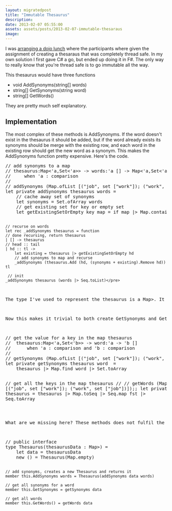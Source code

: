 ```yaml
---
layout: migratedpost
title: "Immutable Thesaurus"
description:
date: 2013-02-07 05:55:00
assets: assets/posts/2013-02-07-immutable-thesaraus
image: 
---
```


<p>I was <a href="http://sys4.litemedia.se">arranging a dojo lunch</a> where the participants where given the assignment of creating a thesaraus that was completely thread safe. In my own solution I first gave C# a go, but ended up doing it in F#. The only way to really know that you're thread safe is to go immutable all the way.</p>
<p>This thesaurus would have three functions</p>
<ul>
<li>void AddSynonyms(string[] words)</li>
<li>string[] GetSynonyms(string word)</li>
<li>string[] GetWords()</li>
</ul>
<p>They are pretty much self explanatory.</p>
<h2>Implementation</h2>
<p>The most complex of these methods is AddSynonyms. If the word doesn't exist in the thesaurus it should be added, but if the word already exists its synonyms should be merge with the existing row, and each word in the existing row should get the new word as a synonym. This makes the AddSynonyms function pretty expensive. Here's the code.</p>
<pre class="brush:fsharp">// add synonyms to a map
// thesaurus:Map<'a,Set<'a>> -> words:'a [] -> Map<'a,Set<'a>>
//     when 'a : comparison
//
// addSynonyms (Map.ofList [("job", set ["work"]); ("work", set ["job"])]) [|"job"; "task"; "work"; "undertaking"|];;
let private addSynonyms thesaurus words = 
    // cache away set of synonyms
    let synonyms = Set.ofArray words
    // get existing set for key or empty set
    let getExistingSetOrEmpty key map = if map |> Map.containsKey key then map.[key] else Set.empty
    
    // recurse on words
    let rec _addSynonyms thesaurus = function
    // done recursing, return thesaurus
    | [] -> thesaurus
    // head :: tail
    | hd :: tl ->
        let existing = thesaurus |> getExistingSetOrEmpty hd
        // add synonyms to map and recurse
        _addSynonyms (thesaurus.Add (hd, (synonyms + existing).Remove hd)) tl

     // init
    _addSynonyms thesaurus (words |> Seq.toList)</pre>
<p>The type I've used to represent the thesaurus is a Map<string, Set<string>>. It is an immutable dictionary. Set is a collection where every member is unique. This data structure takes away a lot of pain that otherwise would have been done through code.</p>
<p>Now this makes it trivial to both create GetSynonyms and GetWords. Here they are.</p>
<pre class="brush:fsharp">// get the value for a key in the map thesaurus
//  thesaurus:Map<'a,Set<'b>> -> word:'a -> 'b []
//      when 'a : comparison and 'b : comparison
//
// getSynonyms (Map.ofList [("job", set ["work"]); ("work", set ["job"])]) "job";;
let private getSynonyms thesaurus word  =
    thesaurus |> Map.find word |> Set.toArray

// get all the keys in the map thesaurus
//
// getWords (Map.ofList [("job", set ["work"]); ("work", set ["job"])]);;
let private getWords thesaurus =
    thesaurus |> Map.toSeq |> Seq.map fst |> Seq.toArray
</pre>
<p>What are we missing here? These methods does not fulfil the public interface that the task required. It said nothing about a Thesaurus map. I choose to create a class wrapper for these methods, to make it easier to work with from C#. Here you go.</p>
<pre class="brush:fsharp">// public interface
type Thesaurus(thesaurusData : Map<string, Set<string>>) =
    let data = thesaurusData
    new () = Thesaurus(Map.empty)

    // add synonyms, creates a new Thesaurus and returns it
    member this.AddSynonyms words = Thesaurus(addSynonyms data words)

    // get all synonyms for a word
    member this.GetSynonyms = getSynonyms data

    // get all words
    member this.GetWords() = getWords data
</pre>
